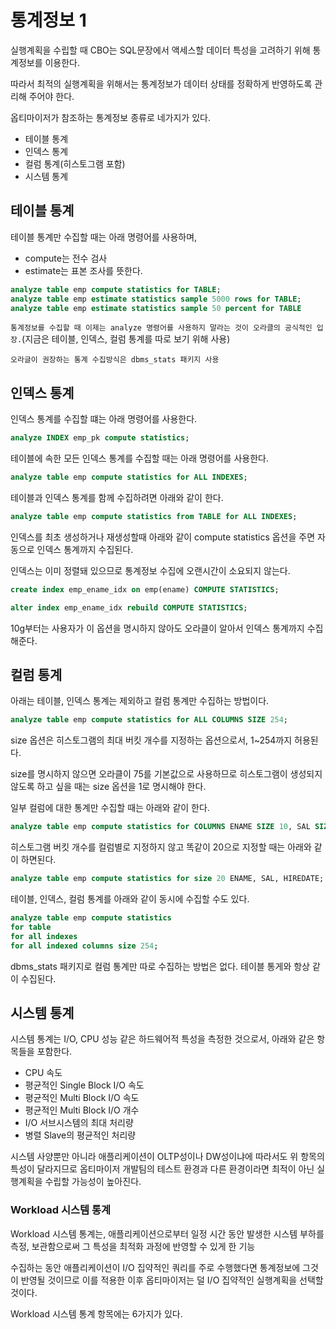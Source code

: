 # 통계정보 1

실행계획을 수립할 때 CBO는 SQL문장에서 액세스할 데이터 특성을 고려하기 위해 통계정보를 이용한다.

따라서 최적의 실행계획을 위해서는 통계정보가 데이터 상태를 정확하게 반영하도록 관리해 주어야 한다.

옵티마이저가 참조하는 통계정보 종류로 네가지가 있다.

-   테이블 통계
-   인덱스 통계
-   컬럼 통계(히스토그램 포함)
-   시스템 통계

## 테이블 통계

테이블 통계만 수집할 때는 아래 명령어를 사용하며,

-   compute는 전수 검사
-   estimate는 표본 조사를 뜻한다.

```sql
analyze table emp compute statistics for TABLE;
analyze table emp estimate statistics sample 5000 rows for TABLE;
analyze table emp estimate statistics sample 50 percent for TABLE
```

`통계정보를 수집할 때 이제는 analyze 명령어를 사용하지 말라는 것이 오라클의 공식적인 입장.`(지금은 테이블, 인덱스, 컬럼 통계를 따로 보기 위해 사용)

`오라글이 권장하는 통계 수집방식은 dbms_stats 패키지 사용`

## 인덱스 통계

인덱스 통계를 수집할 떄는 아래 명령어를 사용한다.

```sql
analyze INDEX emp_pk compute statistics;
```

테이블에 속한 모든 인덱스 통계를 수집할 때는 아래 명령어를 사용한다.

```sql
analyze table emp compute statistics for ALL INDEXES;
```

테이블과 인덱스 통계를 함께 수집하려면 아래와 같이 한다.

```sql
analyze table emp compute statistics from TABLE for ALL INDEXES;
```

인덱스를 최초 생성하거나 재생성할때 아래와 같이 compute statistics 옵션을 주면 자동으로 인덱스 통계까지 수집된다.

인덱스는 이미 정렬돼 있으므로 통계정보 수집에 오랜시간이 소요되지 않는다.

```sql
create index emp_ename_idx on emp(ename) COMPUTE STATISTICS;

alter index emp_ename_idx rebuild COMPUTE STATISTICS;
```

10g부터는 사용자가 이 옵션을 명시하지 않아도 오라클이 알아서 인덱스 통계까지 수집해준다.

## 컬럼 통계

아래는 테이블, 인덱스 통계는 제외하고 컬럼 통계만 수집하는 방법이다.

```sql
analyze table emp compute statistics for ALL COLUMNS SIZE 254;
```

size 옵션은 히스토그램의 최대 버킷 개수를 지정하는 옵션으로서, 1~254까지 허용된다.

size를 명시하지 않으면 오라클이 75를 기본값으로 사용하므로 히스토그램이 생성되지 않도록 하고 싶을 때는 size 옵션을 1로 명시해야 한다.

일부 컬럼에 대한 통계만 수집할 때는 아래와 같이 한다.

```sql
analyze table emp compute statistics for COLUMNS ENAME SIZE 10, SAL SIZE 20;
```

히스토그램 버킷 개수를 컬럼별로 지정하지 않고 똑같이 20으로 지정할 때는 아래와 같이 하면된다.

```sql
analyze table emp compute statistics for size 20 ENAME, SAL, HIREDATE;
```

테이블, 인덱스, 컬럼 통계를 아래와 같이 동시에 수집할 수도 있다.

```sql
analyze table emp compute statistics
for table
for all indexes
for all indexed columns size 254;
```

dbms_stats 패키지로 컬럼 통계만 따로 수집하는 방법은 없다. 테이블 통게와 항상 같이 수집된다.

## 시스템 통계

시스템 통계는 I/O, CPU 성능 같은 하드웨어적 특성을 측정한 것으로서, 아래와 같은 항목들을 포함한다.

-   CPU 속도
-   평균적인 Single Block I/O 속도
-   평균적인 Multi Block I/O 속도
-   평균적인 Multi Block I/O 개수
-   I/O 서브시스템의 최대 처리량
-   병렬 Slave의 평균적인 처리량

시스템 사양뿐만 아니라 애플리케이션이 OLTP성이나 DW성이냐에 따라서도 위 항목의 특성이 달라지므로 옵티마이저 개발팀의 테스트 환경과 다른 환경이라면 최적이 아닌 실행계획을 수립할 가능성이 높아진다.

### Workload 시스템 통계

Workload 시스템 통계는, 애플리케이션으로부터 일정 시간 동안 발생한 시스템 부하를 측정, 보관함으로써 그 특성을 최적화 과정에 반영할 수 있게 한 기능

수집하는 동안 애플리케이션이 I/O 집약적인 쿼리를 주로 수행했다면 통계정보에 그것이 반영될 것이므로 이를 적용한 이후 옵티마이저는 덜 I/O 집약적인 실행계획을 선택할 것이다.

Workload 시스템 통계 항목에는 6가지가 있다.
